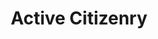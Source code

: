 ---
layout: theme
name: activecitizenry
title: Active Citizenry
image: activecitizenry.png
description: Description for Active Citizenry
---